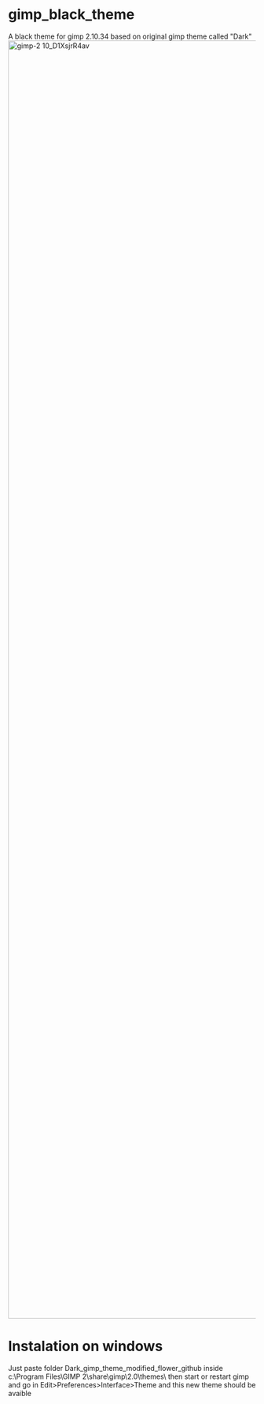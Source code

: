 # gimp_black_theme
A black theme for gimp 2.10.34 based on original gimp theme called "Dark"
<img width="2594" alt="gimp-2 10_D1XsjrR4av" src="https://github.com/flower-spring/gimp_black_theme/assets/71689178/5f7432ad-5b6d-4d98-bda7-59f9910a5af3">
# Instalation on windows
Just paste folder Dark_gimp_theme_modified_flower_github inside c:\Program Files\GIMP 2\share\gimp\2.0\themes\ then start or restart gimp and go in Edit>Preferences>Interface>Theme and this new theme should be avaible
